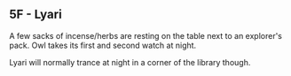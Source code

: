 ## 5F - Lyari 

A few sacks of incense/herbs are resting on the table next to an explorer's pack. Owl takes its first and second watch at night. 

Lyari will normally trance at night in a corner of the library though.

  
